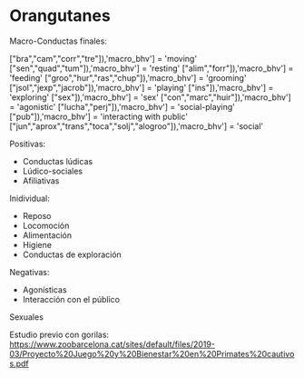 # Orangutanes

Macro-Conductas finales:



["bra","cam","corr","tre"]),'macro_bhv'] = 'moving'
["sen","quad","tum"]),'macro_bhv'] = 'resting'
["alim","forr"]),'macro_bhv'] = 'feeding'
["groo","hur","ras","chup"]),'macro_bhv'] = 'grooming'
["jsol","jexp","jacrob"]),'macro_bhv'] = 'playing'
["ins"]),'macro_bhv'] = 'exploring'
["sex"]),'macro_bhv'] = 'sex'
["con","marc","huir"]),'macro_bhv'] = 'agonistic'
["lucha","perj"]),'macro_bhv'] = 'social-playing'
["pub"]),'macro_bhv'] = 'interacting with public'
["jun","aprox","trans","toca","solj","alogroo"]),'macro_bhv'] = 'social'

Positivas:
- Conductas lúdicas
- Lúdico-sociales
- Afiliativas

Inidividual:
- Reposo 
- Locomoción
- Alimentación
- Higiene
- Conductas de exploración
  
Negativas:
- Agonísticas
- Interacción con el público

Sexuales

Estudio previo con gorilas:
    https://www.zoobarcelona.cat/sites/default/files/2019-03/Proyecto%20Juego%20y%20Bienestar%20en%20Primates%20cautivos.pdf